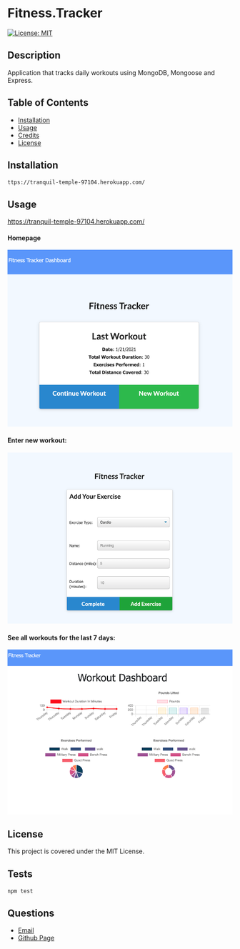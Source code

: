 
# Fitness.Tracker

[![License: MIT](https://img.shields.io/badge/License-MIT-yellow.svg)](https://opensource.org/licenses/MIT)
      
     
## Description

Application that tracks daily workouts using MongoDB, Mongoose and Express.

## Table of Contents
 
* [Installation](#installation)
* [Usage](#usage)
* [Credits](#credits)
* [License](#license)
 
## Installation
```
ttps://tranquil-temple-97104.herokuapp.com/ 
``` 

## Usage
https://tranquil-temple-97104.herokuapp.com/  

#### Homepage 
![Homepage](./public/img/last.png) 

#### Enter new workout: 
![New Workout](./public/img/new.png)   

#### See all workouts for the last 7 days:
![Total Workout](./public/img/total.png) 

## License
This project is covered under the MIT License.
 


## Tests
```
npm test
``` 

## Questions
- [Email](lee.amber.alex@gmail.com)
- [Github Page](https://github.com/lee-amber-alex)
 
